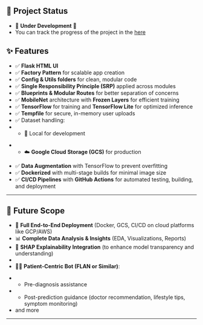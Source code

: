 ## 🚀 Project Status

- 🚧 **Under Development** 🚧
- You can track the progress of the project in the [here](docs/progress.md)

## ✨ Features

* ✅ **Flask HTML UI**
* ✅ **Factory Pattern** for scalable app creation
* ✅ **Config & Utils folders** for clean, modular code
* ✅ **Single Responsibility Principle (SRP)** applied across modules
* ✅ **Blueprints & Modular Routes** for better separation of concerns
* ✅ **MobileNet** architecture with **Frozen Layers** for efficient training
* ✅ **TensorFlow** for training and **TensorFlow Lite** for optimized inference
* ✅ **Tempfile** for secure, in-memory user uploads
* ✅ Dataset handling:
* - 📂 Local for development

- - ☁️ **Google Cloud Storage (GCS)** for production

* ✅ **Data Augmentation** with TensorFlow to prevent overfitting
* ✅ **Dockerized** with multi-stage builds for minimal image size
* ✅ **CI/CD Pipelines** with **GitHub Actions** for automated testing, building, and deployment

---

## 🔮 Future Scope

* 🚀 **Full End-to-End Deployment** (Docker, GCS, CI/CD on cloud platforms like GCP/AWS)
* 📊 **Complete Data Analysis & Insights** (EDA, Visualizations, Reports)
* 🤖 **SHAP Explainability Integration** (to enhance model transparency and understanding)
* 
* 👨‍⚕️ **Patient-Centric Bot (FLAN or Similar)**:

- - Pre-diagnosis assistance
- - Post-prediction guidance (doctor recommendation, lifestyle tips, symptom monitoring)
- and more

---
